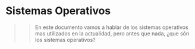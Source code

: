 # Sistemas Operativos
>>En este documento vamos a hablar de los sistemas operativos mas utilizados en la actualidad, pero antes que nada, ¿que són los sistemas operativos?
